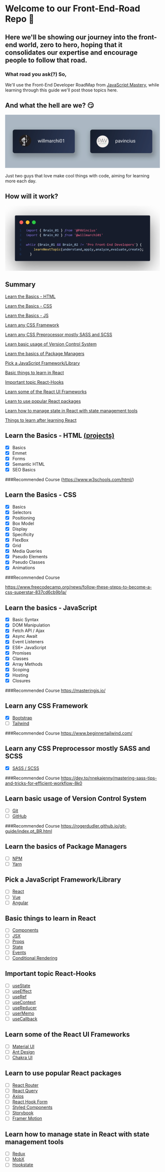 # Welcome to our Front-End-Road Repo 🎉

## Here we'll be showing our journey into the front-end world, zero to hero, hoping that it consolidates our expertise and encourage people to follow that road.

### What road you ask(?) So,

We'll use the Front-End Developer RoadMap from  [JavaScript Mastery](https://taplink.cc/javascriptmastery), while learning through this guide we'll post those topics here.

## And what the hell are we? 😏

![profiles](https://github.com/PAVincius/Front-End-Road/blob/main/img/profiles.png)

Just two guys that love make cool things with code, aiming for learning more each day.

## How will it work?

![profiles](https://github.com/PAVincius/Front-End-Road/blob/main/img/process.png)

## Summary

[Learn the Basics - HTML](#Learn-the-Basics-HTML)

[Learn the Basics - CSS](#Learn-the-Basics-CSS)

[Learn the Basics - JS](#Learn-the-Basics-JS)

[Learn any CSS Framework](#Learn-any-CSS-Framework)

[Learn any CSS Preprocessor mostly SASS and SCSS](#Learn-any-CSS-Preprocessor-mostly-SASS-and-SCSS)

[Learn basic usage of Version Control System](#Learn-basic-usage-of-Version-Control-System)

[Learn the basics of Package Managers](#Learn-the-basics-of-Package-Managers)

[Pick a JavaScript Framework/Library](#Pick-a-JavaScript-Framework/Library)

[Basic things to learn in React](#Basic-things-to-learn-in-React)

[Important topic React-Hooks](#Important-topic-React-Hooks)

[Learn some of the React UI Frameworks](#Learn-some-of-the-React-UI-Frameworks)

[Learn to use popular React packages](#Learn-to-use-popular-React-packages)

[Learn how to manage state in React with state management tools](#Learn-how-to-manage-state-in-React-with-state-management-tools)

[Things to learn after learning React](#Things-to-learn-after-learning-React)


## Learn the Basics - HTML [(projects)](/Projects/HTML&CSS) 

- [x] Basics
- [X] Emmet
- [X] Forms 
- [X] Semantic HTML
- [X] SEO Basics

###Recommended Course
(https://www.w3schools.com/html/)

## Learn the Basics - CSS

- [x] Basics
- [x] Selectors
- [x] Positioning
- [x] Box Model
- [x] Display
- [x] Specificity
- [x] FlexBox
- [x] Grid
- [x] Media Queries
- [x] Pseudo Elements
- [x] Pseudo Classes
- [x] Animations

###Recommended Course

https://www.freecodecamp.org/news/follow-these-steps-to-become-a-css-superstar-837cd6cb9b1a/

## Learn the basics - JavaScript

- [x] Basic Syntax
- [x] DOM Manipulation
- [x] Fetch API / Ajax
- [x] Async Await
- [x] Event Listeners
- [x] ES6+ JavaScript
- [x] Promises
- [x] Classes
- [x] Array Methods
- [x] Scoping
- [x] Hosting
- [x] Closures

###Recommended Course
https://masteringjs.io/

## Learn any CSS Framework

- [x] [Bootstrap](https://getbootstrap.com/)
- [ ] [Tailwind](https://tailwindcss.com/)

###Recommended Course
https://www.beginnertailwind.com/

## Learn any CSS Preprocessor mostly SASS and SCSS

- [x] [SASS / SCSS](https://sass-lang.com/)

###Recommended Course
https://dev.to/nnekajenny/mastering-sass-tips-and-tricks-for-efficient-workflow-8k0

## Learn basic usage of Version Control System

- [ ] [Git](https://git-scm.com/)
- [ ] [GitHub](https://docs.github.com/)

###Recommended Course
https://rogerdudler.github.io/git-guide/index.pt_BR.html


## Learn the basics of Package Managers
- [ ] [NPM](https://docs.npmjs.com/)
- [ ] [Yarn](https://yarnpkg.com/)

## Pick a JavaScript Framework/Library

- [ ] [React](https://reactjs.org/)
- [ ] [Vue](https://vuejs.org/)
- [ ] [Angular](https://angular.io/)

## Basic things to learn in React

- [ ] [Components](https://react.dev/reference/react/Component)
- [ ] [JSX](https://react.dev/learn/writing-markup-with-jsx)
- [ ] [Props](https://react.dev/learn/passing-props-to-a-component)
- [ ] [State](https://react.dev/learn/updating-objects-in-state)
- [ ] [Events](https://react.dev/learn/separating-events-from-effects)
- [ ] [Conditional Rendering](https://react.dev/learn/conditional-rendering)

## Important topic React-Hooks

- [ ] [useState](https://react.dev/reference/react/useState)
- [ ] [useEffect](https://react.dev/reference/react/useEffect)
- [ ] [useRef](https://react.dev/reference/react/useRef)
- [ ] [useContext](https://react.dev/reference/react/useContext)
- [ ] [useReducer](https://react.dev/reference/react/useReducer)
- [ ] [userMemo](https://react.dev/reference/react/useMemo)
- [ ] [useCallback](https://react.dev/reference/react/useCallback)

## Learn some of the React UI Frameworks

- [ ] [Material UI](https://mui.com/)
- [ ] [Ant Design](https://ant.design/)
- [ ] [Chakra UI](https://chakra-ui.com/)

## Learn to use popular React packages

- [ ] [React Router](https://reactrouter.com/)
- [ ] [React Query](https://react-query.tanstack.com/)
- [ ] [Axios](https://axios-http.com/)
- [ ] [React Hook Form](https://react-hook-form.com/)
- [ ] [Styled Components](https://styled-components.com/)
- [ ] [Storybook](https://storybook.js.org/)
- [ ] [Framer Motion](https://www.framer.com/api/motion/)

## Learn how to manage state in React with state management tools

- [ ] [Redux](https://redux.js.org/)
- [ ] [MobX](https://mobx.js.org/)
- [ ] [Hookstate](https://hookstate.js.org/)
